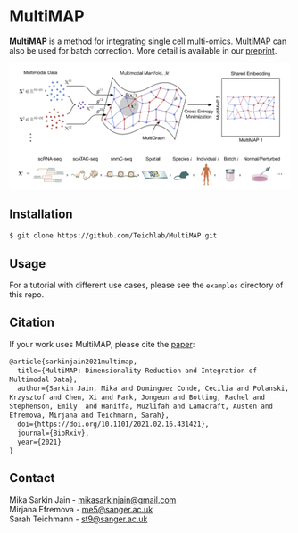 # MultiMAP
**MultiMAP** is a method for integrating single cell multi-omics. MultiMAP can also be used for batch correction. More detail is available in our [preprint](https://www.biorxiv.org/content/10.1101/2021.02.16.431421v1).

<p align="center"><img src="docs/MultiMAP_schematic.png" width="900"></p>


## Installation

``` bash 
$ git clone https://github.com/Teichlab/MultiMAP.git
```

## Usage

For a tutorial with different use cases, please see the `examples` directory of this repo.

## Citation

If your work uses MultiMAP, please cite the [paper](https://www.biorxiv.org/content/10.1101/2021.02.16.431421v1):

	@article{sarkinjain2021multimap,
	  title={MultiMAP: Dimensionality Reduction and Integration of Multimodal Data},
	  author={Sarkin Jain, Mika and Dominguez Conde, Cecilia and Polanski, Krzysztof and Chen, Xi and Park, Jongeun and Botting, Rachel and Stephenson, Emily  and Haniffa, Muzlifah and Lamacraft, Austen and Efremova, Mirjana and Teichmann, Sarah},
	  doi={https://doi.org/10.1101/2021.02.16.431421},
	  journal={BioRxiv},
	  year={2021}
	}

## Contact

Mika Sarkin Jain - mikasarkinjain@gmail.com \
Mirjana Efremova - me5@sanger.ac.uk \
Sarah Teichmann - st9@sanger.ac.uk
